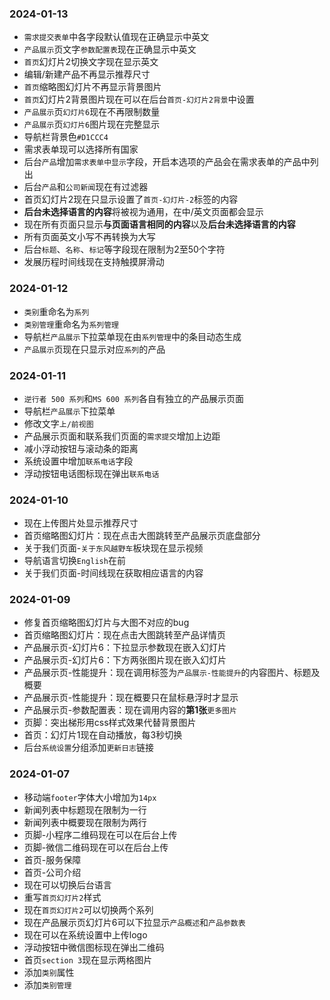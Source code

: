 ### 2024-01-13
* `需求提交表单`中各字段默认值现在正确显示中英文
* `产品展示`页文字`参数配置表`现在正确显示中英文
* `首页`幻灯片2切换文字现在显示英文
* 编辑/新建产品不再显示推荐尺寸
* `首页`缩略图幻灯片不再显示背景图片
* `首页`幻灯片2背景图片现在可以在后台`首页-幻灯片2背景`中设置
* `产品展示`页`幻灯片6`现在不再限制数量
* `产品展示`页`幻灯片6`图片现在完整显示
* 导航栏背景色`#D1CCC4`
* 需求表单现可以选择所有国家
* 后台`产品`增加`需求表单中显示`字段，开启本选项的产品会在需求表单的产品中列出
* 后台`产品`和`公司新闻`现在有过滤器
* 首页幻灯片2现在只显示设置了`首页-幻灯片-2`标签的内容
* **后台未选择语言的内容**将被视为通用，在中/英文页面都会显示
* 现在所有页面只显示**与页面语言相同的内容**以及**后台未选择语言的内容**
* 所有页面英文小写不再转换为大写
* 后台`标题`、`名称`、`标记`等字段现在限制为2至50个字符
* 发展历程时间线现在支持触摸屏滑动

### 2024-01-12
* `类别`重命名为`系列`
* `类别管理`重命名为`系列管理`
* 导航栏`产品展示`下拉菜单现在由`系列管理`中的条目动态生成
* `产品展示`页现在只显示对应`系列`的产品

### 2024-01-11
* `逆行者 500 系列`和`MS 600 系列`各自有独立的产品展示页面
* 导航栏`产品展示`下拉菜单
* 修改文字`上/前视图`
* 产品展示页面和联系我们页面的`需求提交`增加上边距
* 减小浮动按钮与滚动条的距离
* 系统设置中增加`联系电话`字段
* 浮动按钮电话图标现在弹出`联系电话`

### 2024-01-10
* 现在上传图片处显示推荐尺寸
* 首页缩略图幻灯片：现在点击大图跳转至产品展示页底盘部分
* 关于我们页面-`关于东风越野车`板块现在显示视频
* 导航语言切换`English`在前
* 关于我们页面-时间线现在获取相应语言的内容

### 2024-01-09
* 修复首页缩略图幻灯片与大图不对应的bug
* 首页缩略图幻灯片：现在点击大图跳转至产品详情页
* 产品展示页-幻灯片6：下拉显示参数现在嵌入幻灯片
* 产品展示页-幻灯片6：下方两张图片现在嵌入幻灯片
* 产品展示页-性能提升：现在调用标签为`产品展示-性能提升`的内容图片、标题及概要
* 产品展示页-性能提升：现在概要只在鼠标悬浮时才显示
* 产品展示页-参数配置表：现在调用内容的**第1张**`更多图片`
* 页脚：突出梯形用css样式效果代替背景图片
* 首页：幻灯片1现在自动播放，每3秒切换
* 后台`系统设置`分组添加`更新日志`链接

### 2024-01-07
* 移动端`footer`字体大小增加为`14px`
* 新闻列表中标题现在限制为一行
* 新闻列表中概要现在限制为两行
* 页脚-小程序二维码现在可以在后台上传
* 页脚-微信二维码现在可以在后台上传
* 首页-服务保障
* 首页-公司介绍
* 现在可以切换后台语言
* 重写`首页幻灯片2`样式
* 现在`首页幻灯片2`可以切换两个系列
* 现在产品展示页幻灯片6可以下拉显示`产品概述`和`产品参数表`
* 现在可以在系统设置中上传logo
* 浮动按钮中微信图标现在弹出二维码
* 首页`section 3`现在显示两格图片
* 添加`类别`属性
* 添加`类别管理`
